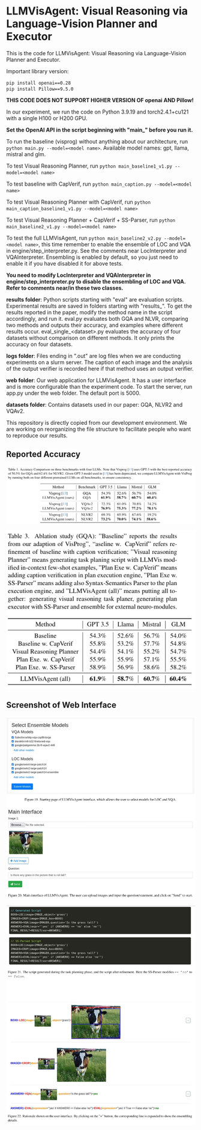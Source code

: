 # LLMVisAgent: Visual Reasoning via Language-Vision Planner and Executor

This is the code for LLMVisAgent: Visual Reasoning via Language-Vision Planner and Executor.

Important library version:

```
pip install openai==0.28
pip install Pillow==9.5.0
```

**THIS CODE DOES NOT SUPPORT HIGHER VERSION OF openai AND Pillow!**

In our experiment, we run the code on Python 3.9.19 and torch2.4.1+cu121 with a single H100 or H200 GPU.

**Set the OpenAI API in the script beginning with "main_" before you run it.**

To run the baseline (visprog) without anything about our architecture, run `python main.py --model=<model name>`. Available model names: gpt, llama, mistral and glm.

To test Visual Reasoning Planner, run `python main_baseline1_v1.py --model=<model name>`

To test baseline with CapVerif, run `python main_caption.py --model=<model name>`

To test  Visual Reasoning Planner with CapVerif, run `python main_caption_baseline1_v1.py --model=<model name>`

To test Visual Reasoning Planner + CapVerif + SS-Parser, run `python main_baseline2_v1.py --model=<model name>`

To test the full LLMVisAgent, run `python main_baseline2_v2.py --model=<model name>`, this time remember to enable the ensemble of LOC and VQA in engine/step_interpreter.py. See the comments near LocInterpreter and VQAInterpreter. Ensembling is enabled by default, so you just need to enable it if you have disabled it for above tests.

**You need to modify LocInterpreter and VQAInterpreter in engine/step_interpreter.py to disable the ensembling of LOC and VQA. Refer to comments near/in these two classes.**

**results folder**: Python scripts starting with "eval" are evaluation scripts. Experimental results are saved in folders starting with "results_". To get the results reported in the paper, modify the method name in the script accordingly, and run it. eval.py evaluates both GQA and NLVR, comparing two methods and outputs their accuracy, and examples where different results occur. eval_single\_\<dataset\>.py evaluates the accuracy of four datasets without comparison on different methods. It only prints the accuracy on four datasets.

**logs folder**: Files ending in ".out" are log files when we are conducting experiments on a slurm server. The caption of each image and the analysis of the output verifier is recorded here if that method uses an output verifier.

**web folder**: Our web application for LLMVisAgent. It has a user interface and is more configurable than the experiment code. To start the server, run app.py under the web folder. The default port is 5000.

**datasets folder**: Contains datasets used in our paper: GQA, NLVR2 and VQAv2.

This repository is directly copied from our development environment. We are working on reorganizing the file structure to facilitate people who want to reproduce our results.

## Reported Accuracy

![image-20250308105428098](assets/table1.png)

![image-20250308105452872](assets/table3.png)

## Screenshot of Web Interface

![image-20250308105636572](assets/index.png)

![image-20250308105655846](assets/script.png)
